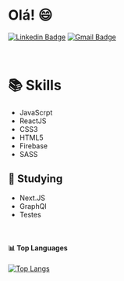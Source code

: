 # Olá! :smile:

[![Linkedin Badge](https://img.shields.io/badge/-WesleyCamara-blue?style=flat-square&logo=Linkedin&logoColor=white&link=https://www.linkedin.com/in/wesleycamara/)](https://www.linkedin.com/in/wesleycamara/)
[![Gmail Badge](https://img.shields.io/badge/-wesleycamara.dev-c14438?style=flat-square&logo=Gmail&logoColor=white&link=mailto:wesleycamara.dev@gmail.com)](mailto:wesleycamara.dev@gmail.com)

<br/>

# :books: Skills

- JavaScrpt
- ReactJS
- CSS3
- HTML5
- Firebase
- SASS

## 🚀 Studying

- Next.JS
- GraphQl
- Testes

<br/>

#### :bar_chart: Top Languages

[![Top Langs](https://github-readme-stats.vercel.app/api/top-langs/?username=WesleyCamara&count_private=true&theme=dracula&layout=compact&langs_count=10)](https://github.com/anuraghazra/github-readme-stats)
